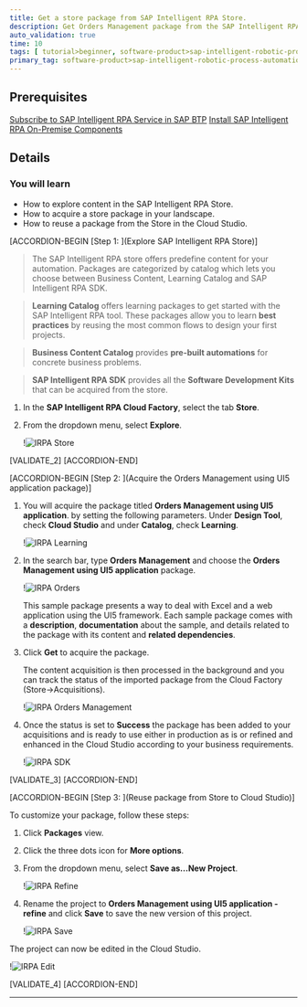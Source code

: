 ```yaml
---
title: Get a store package from SAP Intelligent RPA Store.
description: Get Orders Management package from the SAP Intelligent RPA store and reuse the package in the Cloud Studio.
auto_validation: true
time: 10
tags: [ tutorial>beginner, software-product>sap-intelligent-robotic-process-automation]
primary_tag: software-product>sap-intelligent-robotic-process-automation
---
```


## Prerequisites
  [Subscribe to SAP Intelligent RPA Service in SAP BTP](irpa-setup-1-booster-subscription)
  [Install SAP Intelligent RPA On-Premise Components](irpa-setup-2-onpremise-installation)

## Details
### You will learn
  - How to explore content in the SAP Intelligent RPA  Store.
  - How to acquire a store package in your landscape.
  - How to reuse a package from the Store in the Cloud Studio.

[ACCORDION-BEGIN [Step 1: ](Explore SAP Intelligent RPA Store)]


>The SAP Intelligent RPA  store offers predefine content for your automation. Packages are categorized by catalog which lets you choose between Business Content, Learning Catalog and SAP Intelligent RPA SDK.

> **Learning Catalog** offers learning packages to get started with the SAP Intelligent RPA tool. These packages allow you to learn **best practices** by reusing the most common flows to design your first projects.

> **Business Content Catalog** provides **pre-built automations** for concrete business problems.

> **SAP Intelligent RPA SDK** provides  all the **Software Development Kits** that can be acquired from the store.

1. In the **SAP Intelligent RPA Cloud Factory**, select the tab **Store**.

2. From the dropdown menu, select **Explore**.

    !![IRPA Store](irpa-store.png)

[VALIDATE_2]
[ACCORDION-END]

[ACCORDION-BEGIN [Step 2: ](Acquire the Orders Management using UI5 application package)]

1. You will acquire the package titled **Orders Management using UI5 application**. by setting the following parameters.
Under **Design Tool**, check **Cloud Studio** and under **Catalog**, check **Learning**.


      !![IRPA Learning](irpa-learning.png)

2. In the search bar, type **Orders Management** and choose the **Orders Management using UI5 application** package.

      !![IRPA Orders](irpa-orders.png)

      This sample package presents a way to deal with Excel and a web application using the UI5 framework. Each sample package comes with a **description**, **documentation** about the sample, and details related to the package with its content and **related dependencies**.

 3. Click **Get** to acquire the package.

      The content acquisition is then processed in the background and you can track the status of the imported package from the Cloud Factory (Store->Acquisitions).

      !![IRPA Orders Management](irpa-get-orders-management.png)

4. Once the status is set to **Success** the package has been added to your acquisitions and is ready to use either in production as is or refined and enhanced in the Cloud Studio according to your business requirements.

    !![IRPA SDK](irpa-sdk.png)

[VALIDATE_3]
[ACCORDION-END]

[ACCORDION-BEGIN [Step 3: ](Reuse package from Store to Cloud Studio)]

To customize your package, follow these steps:

1. Click **Packages** view.

2. Click the three dots icon for **More options**.

3. From the dropdown menu, select **Save as...New Project**.

    !![IRPA Refine](irpa-refine.png)

4. Rename the project to **Orders Management using UI5 application - refine** and click **Save**  to save the new version of this project.

    !![IRPA Save](irpa-save.png)

The project can now be edited in the Cloud Studio.

!![IRPA Edit](irpa-edit.png)

[VALIDATE_4]
[ACCORDION-END]













---
